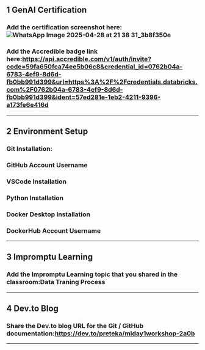 ## 1 GenAI Certification
### Add the certification screenshot here:![WhatsApp Image 2025-04-28 at 21 38 31_3b8f350e](https://github.com/user-attachments/assets/7d8b8fc2-c072-40a6-977a-ae4eaa240ef5)

### Add the Accredible badge link here:https://api.accredible.com/v1/auth/invite?code=59fa650fca74ee5b06c8&credential_id=0762b04a-6783-4ef9-8d6d-fb0bb991d399&url=https%3A%2F%2Fcredentials.databricks.com%2F0762b04a-6783-4ef9-8d6d-fb0bb991d399&ident=57ed281e-1eb2-4211-9396-a173fe6e416d


-----
## 2 Environment Setup
### Git Installation:
### GitHub Account Username
### VSCode Installation
### Python Installation
### Docker Desktop Installation
### DockerHub Account Username
-----
## 3 Impromptu Learning
### Add the Impromptu Learning topic that you shared in the classroom:Data Traning Process
-----
## 4 Dev.to Blog
### Share the Dev.to blog URL for the Git / GitHub documentation:https://dev.to/preteka/mlday1workshop-2a0b
-----
